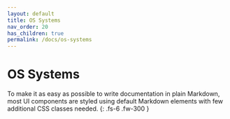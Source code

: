 ```yaml
---
layout: default
title: OS Systems
nav_order: 20
has_children: true
permalink: /docs/os-systems
---
```


# OS Systems

To make it as easy as possible to write documentation in plain Markdown, most UI components are styled using default Markdown elements with few additional CSS classes needed.
{: .fs-6 .fw-300 }
